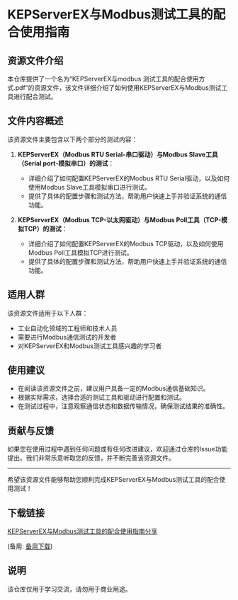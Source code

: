 # KEPServerEX与Modbus测试工具的配合使用指南

## 资源文件介绍

本仓库提供了一个名为“KEPServerEX与modbus 测试工具的配合使用方式.pdf”的资源文件，该文件详细介绍了如何使用KEPServerEX与Modbus测试工具进行配合测试。

## 文件内容概述

该资源文件主要包含以下两个部分的测试内容：

1. **KEPServerEX（Modbus RTU Serial-串口驱动）与Modbus Slave工具（Serial port-模拟串口）的测试**：
   - 详细介绍了如何配置KEPServerEX的Modbus RTU Serial驱动，以及如何使用Modbus Slave工具模拟串口进行测试。
   - 提供了具体的配置步骤和测试方法，帮助用户快速上手并验证系统的通信功能。

2. **KEPServerEX（Modbus TCP-以太网驱动）与Modbus Poll工具（TCP-模拟TCP）的测试**：
   - 详细介绍了如何配置KEPServerEX的Modbus TCP驱动，以及如何使用Modbus Poll工具模拟TCP进行测试。
   - 提供了具体的配置步骤和测试方法，帮助用户快速上手并验证系统的通信功能。

## 适用人群

该资源文件适用于以下人群：

- 工业自动化领域的工程师和技术人员
- 需要进行Modbus通信测试的开发者
- 对KEPServerEX和Modbus测试工具感兴趣的学习者

## 使用建议

- 在阅读该资源文件之前，建议用户具备一定的Modbus通信基础知识。
- 根据实际需求，选择合适的测试工具和驱动进行配置和测试。
- 在测试过程中，注意观察通信状态和数据传输情况，确保测试结果的准确性。

## 贡献与反馈

如果您在使用过程中遇到任何问题或有任何改进建议，欢迎通过仓库的Issue功能提出。我们非常乐意听取您的反馈，并不断完善该资源文件。

---

希望该资源文件能够帮助您顺利完成KEPServerEX与Modbus测试工具的配合使用测试！

## 下载链接
[KEPServerEX与Modbus测试工具的配合使用指南分享](https://pan.quark.cn/s/ad4e09f58155) 

(备用: [备用下载](https://pan.baidu.com/s/1n0l5j_2ZLpzrV1DrPE--LQ?pwd=1234))

## 说明

该仓库仅用于学习交流，请勿用于商业用途。
